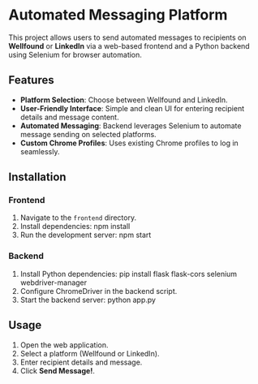 # Automated Messaging Platform

This project allows users to send automated messages to recipients on **Wellfound** or **LinkedIn** via a web-based frontend and a Python backend using Selenium for browser automation.

## Features

- **Platform Selection**: Choose between Wellfound and LinkedIn.
- **User-Friendly Interface**: Simple and clean UI for entering recipient details and message content.
- **Automated Messaging**: Backend leverages Selenium to automate message sending on selected platforms.
- **Custom Chrome Profiles**: Uses existing Chrome profiles to log in seamlessly.

## Installation

### Frontend

1. Navigate to the `frontend` directory.
2. Install dependencies:
   npm install
3. Run the development server:
   npm start

### Backend

1. Install Python dependencies:
   pip install flask flask-cors selenium webdriver-manager
2. Configure ChromeDriver in the backend script.
3. Start the backend server:
   python app.py

## Usage

1. Open the web application.
2. Select a platform (Wellfound or LinkedIn).
3. Enter recipient details and message.
4. Click **Send Message!**.
